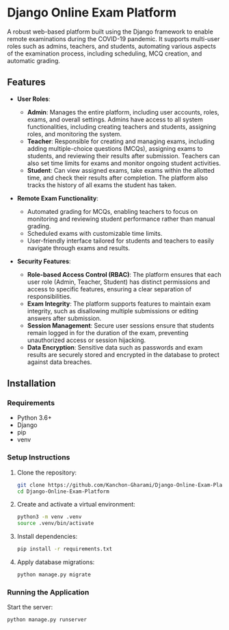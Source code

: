 # Django Online Exam Platform

A robust web-based platform built using the Django framework to enable remote examinations during the COVID-19 pandemic. It supports multi-user roles such as admins, teachers, and students, automating various aspects of the examination process, including scheduling, MCQ creation, and automatic grading.

## Features

- **User Roles**:
  - **Admin**: Manages the entire platform, including user accounts, roles, exams, and overall settings. Admins have access to all system functionalities, including creating teachers and students, assigning roles, and monitoring the system.
  - **Teacher**: Responsible for creating and managing exams, including adding multiple-choice questions (MCQs), assigning exams to students, and reviewing their results after submission. Teachers can also set time limits for exams and monitor ongoing student activities.
  - **Student**: Can view assigned exams, take exams within the allotted time, and check their results after completion. The platform also tracks the history of all exams the student has taken.

- **Remote Exam Functionality**:
  - Automated grading for MCQs, enabling teachers to focus on monitoring and reviewing student performance rather than manual grading.
  - Scheduled exams with customizable time limits.
  - User-friendly interface tailored for students and teachers to easily navigate through exams and results.

- **Security Features**:
  - **Role-based Access Control (RBAC)**: The platform ensures that each user role (Admin, Teacher, Student) has distinct permissions and access to specific features, ensuring a clear separation of responsibilities.
  - **Exam Integrity**: The platform supports features to maintain exam integrity, such as disallowing multiple submissions or editing answers after submission.
  - **Session Management**: Secure user sessions ensure that students remain logged in for the duration of the exam, preventing unauthorized access or session hijacking.
  - **Data Encryption**: Sensitive data such as passwords and exam results are securely stored and encrypted in the database to protect against data breaches.

## Installation

### Requirements
- Python 3.6+
- Django
- pip
- venv

### Setup Instructions
1. Clone the repository:
    ```bash
    git clone https://github.com/Kanchon-Gharami/Django-Online-Exam-Platform.git
    cd Django-Online-Exam-Platform
    ```
2. Create and activate a virtual environment:
    ```bash
    python3 -m venv .venv
    source .venv/bin/activate
    ```
3. Install dependencies:
    ```bash
    pip install -r requirements.txt
    ```
4. Apply database migrations:
    ```bash
    python manage.py migrate
    ```

### Running the Application
Start the server:
```bash
python manage.py runserver
